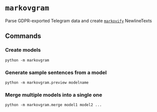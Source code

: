 # `markovgram`

Parse GDPR-exported Telegram data and create [`markovify`](https://github.com/jsvine/markovify) NewlineTexts

## Commands

### Create models

```
python -m markovgram
```

### Generate sample sentences from a model

```
python -m markovgram.preview modelname
```

### Merge multiple models into a single one

```
python -m markovgram.merge model1 model2 ...
```

